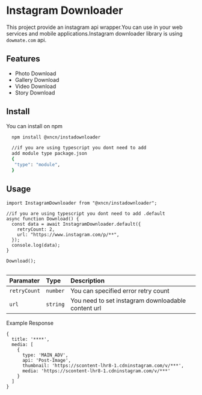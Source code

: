 # Instagram Downloader

This project provide an instagram api wrapper.You can use in your web services and mobile applications.Instagram downloader library is using `dowmate.com` api.

## Features

- Photo Download
- Gallery Download
- Video Download
- Story Download

## Install

You can install on npm

```bash
  npm install @xncn/instadownloader

  //if you are using typescript you dont need to add
  add module type package.json
  {
   "type": "module",
  }
```

## Usage

```
import InstagramDownloader from "@xncn/instadownloader";

//if you are using typescript you dont need to add .default
async function Download() {
  const data = await InstagramDownloader.default({
    retryCount: 2,
    url: "https://www.instagram.com/p/**",
  });
  console.log(data);
}

Download();


```

| Paramater    | Type     | Description                                        |
| :----------- | :------- | :------------------------------------------------- |
| `retryCount` | `number` | You can specified error retry count                |
| `url`        | `string` | You need to set instagram downloadable content url |

Example Response

```
{
  title: '****',
  media: [
    {
      type: 'MAIN_ADV',
      api: 'Post-Image',
      thumbnail: 'https://scontent-lhr8-1.cdninstagram.com/v/***',
      media: 'https://scontent-lhr8-1.cdninstagram.com/v/***'
    }
  ]
}
```
